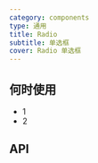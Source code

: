 ```yaml
---
category: components
type: 通用
title: Radio
subtitle: 单选框
cover: Radio 单选框
---
```




## 何时使用

- 1
- 2

## API

<!-- | 属性 | 说明 | 类型 | 默认值 |  | 全局配置 |
| --- | --- | --- | --- | --- |
| - | - | - | - | - | -->
